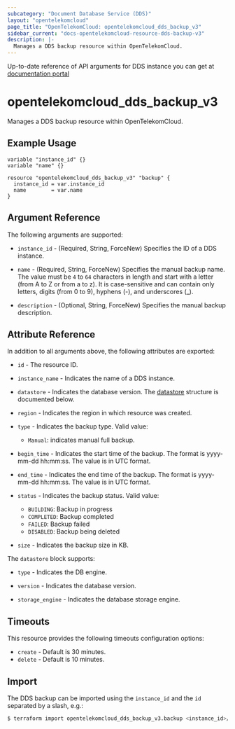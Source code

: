 ```yaml
---
subcategory: "Document Database Service (DDS)"
layout: "opentelekomcloud"
page_title: "OpenTelekomCloud: opentelekomcloud_dds_backup_v3"
sidebar_current: "docs-opentelekomcloud-resource-dds-backup-v3"
description: |-
  Manages a DDS backup resource within OpenTelekomCloud.
---
```


Up-to-date reference of API arguments for DDS instance you can get at
[documentation portal](https://docs.otc.t-systems.com/document-database-service/api-ref/apis_v3.0_recommended/backup_and_restoration/index.html)

# opentelekomcloud_dds_backup_v3

Manages a DDS backup resource within OpenTelekomCloud.

## Example Usage

```hcl
variable "instance_id" {}
variable "name" {}

resource "opentelekomcloud_dds_backup_v3" "backup" {
  instance_id = var.instance_id
  name        = var.name
}
```

## Argument Reference

The following arguments are supported:

* `instance_id` - (Required, String, ForceNew) Specifies the ID of a DDS instance.

* `name` - (Required, String, ForceNew) Specifies the manual backup name.
  The value must be `4` to `64` characters in length and start with a letter (from A to Z or from a to z).
  It is case-sensitive and can contain only letters, digits (from 0 to 9), hyphens (-), and underscores (_).

* `description` - (Optional, String, ForceNew) Specifies the manual backup description.

## Attribute Reference

In addition to all arguments above, the following attributes are exported:

* `id` - The resource ID.

* `instance_name` - Indicates the name of a DDS instance.

* `datastore` - Indicates the database version.
  The [datastore](#datastore_struct) structure is documented below.

* `region` - Indicates the region in which resource was created.

* `type` - Indicates the backup type. Valid value:
  * `Manual`: indicates manual full backup.

* `begin_time` - Indicates the start time of the backup. The format is yyyy-mm-dd hh:mm:ss. The value is in UTC format.

* `end_time` - Indicates the end time of the backup. The format is yyyy-mm-dd hh:mm:ss. The value is in UTC format.

* `status` - Indicates the backup status. Valid value:
  + `BUILDING`: Backup in progress
  + `COMPLETED`: Backup completed
  + `FAILED`: Backup failed
  + `DISABLED`: Backup being deleted

* `size` - Indicates the backup size in KB.

<a name="datastore_struct"></a>
The `datastore` block supports:

* `type` - Indicates the DB engine.

* `version` - Indicates the database version.

* `storage_engine` - Indicates the database storage engine.

## Timeouts

This resource provides the following timeouts configuration options:

* `create` - Default is 30 minutes.
* `delete` - Default is 10 minutes.

## Import

The DDS backup can be imported using the `instance_id` and the `id` separated by a slash, e.g.:

```bash
$ terraform import opentelekomcloud_dds_backup_v3.backup <instance_id>/<id>
```
